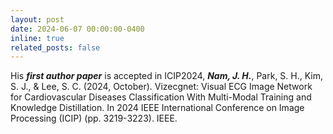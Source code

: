 ```yaml
---
layout: post
date: 2024-06-07 00:00:00-0400
inline: true
related_posts: false
---
```


His ***first author paper*** is accepted in ICIP2024, ***Nam, J. H.***, Park, S. H., Kim, S. J., & Lee, S. C. (2024, October). Vizecgnet: Visual ECG Image Network for Cardiovascular Diseases Classification With Multi-Modal Training and Knowledge Distillation. In 2024 IEEE International Conference on Image Processing (ICIP) (pp. 3219-3223). IEEE.